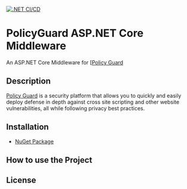 [![.NET CI/CD](https://github.com/ZetaMinusOne/policyguard-net/actions/workflows/dotnet-ci.yml/badge.svg)](https://github.com/ZetaMinusOne/policyguard-net/actions/workflows/dotnet-ci.yml)

# PolicyGuard ASP.NET Core Middleware
An ASP.NET Core Middleware for [[Policy Guard][1]

## Description
[Policy Guard][1] is a security platform that allows you to quickly and easily 
deploy defense in depth against cross site scripting and other website vulnerabilities, all while following privacy best practices.

<!-- ## Table of Contents -->

## Installation
* [NuGet Package][2]

## How to use the Project

## License

[1]: https://www.policyguard.io/
[2]: https://www.nuget.org/packages/ZetaMinusOne.PolicyGuard.ASPNETCore
